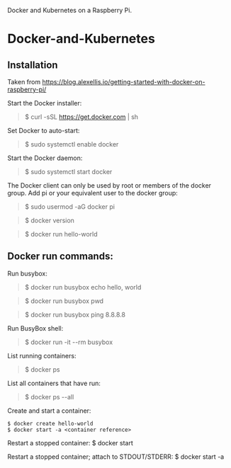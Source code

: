 Docker and Kubernetes on a Raspberry Pi.

# Docker-and-Kubernetes

## Installation
Taken from https://blog.alexellis.io/getting-started-with-docker-on-raspberry-pi/

Start the Docker installer: 

> $ curl -sSL https://get.docker.com | sh

Set Docker to auto-start:

> $ sudo systemctl enable docker

Start the Docker daemon:

> $ sudo systemctl start docker

The Docker client can only be used by root or members of the docker group. Add pi or your equivalent user to the docker group:

> $ sudo usermod -aG docker pi

> $ docker version

> $ docker run hello-world



## Docker run commands:

Run busybox:

> $ docker run busybox echo hello, world

> $ docker run busybox pwd

> $ docker run busybox ping 8.8.8.8



Run BusyBox shell:

> $ docker run -it --rm busybox



List running containers:
> $ docker ps

List all containers that have run:
> $ docker ps --all


Create and start a container:
```
$ docker create hello-world
$ docker start -a <container reference>
```


Restart a stopped container:
$ docker start <container id>

Restart a stopped container; attach to STDOUT/STDERR:
$ docker start -a <container id>


